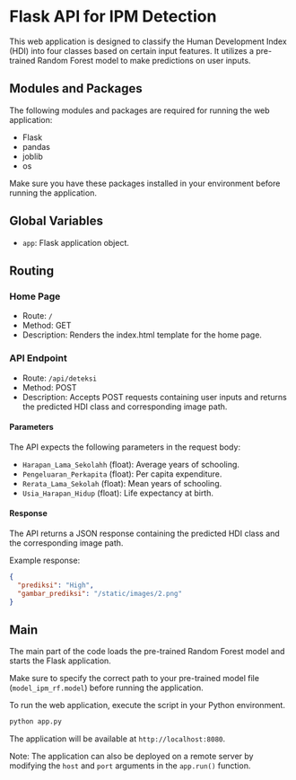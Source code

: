 # Flask API for IPM Detection

This web application is designed to classify the Human Development Index (HDI) into four classes based on certain input features. It utilizes a pre-trained Random Forest model to make predictions on user inputs.

## Modules and Packages

The following modules and packages are required for running the web application:

- Flask
- pandas
- joblib
- os

Make sure you have these packages installed in your environment before running the application.

## Global Variables

- `app`: Flask application object.

## Routing

### Home Page

- Route: `/`
- Method: GET
- Description: Renders the index.html template for the home page.

### API Endpoint

- Route: `/api/deteksi`
- Method: POST
- Description: Accepts POST requests containing user inputs and returns the predicted HDI class and corresponding image path.

#### Parameters

The API expects the following parameters in the request body:

- `Harapan_Lama_Sekolahh` (float): Average years of schooling.
- `Pengeluaran_Perkapita` (float): Per capita expenditure.
- `Rerata_Lama_Sekolah` (float): Mean years of schooling.
- `Usia_Harapan_Hidup` (float): Life expectancy at birth.

#### Response

The API returns a JSON response containing the predicted HDI class and the corresponding image path.

Example response:

```json
{
  "prediksi": "High",
  "gambar_prediksi": "/static/images/2.png"
}
```

## Main

The main part of the code loads the pre-trained Random Forest model and starts the Flask application.

Make sure to specify the correct path to your pre-trained model file (`model_ipm_rf.model`) before running the application.

To run the web application, execute the script in your Python environment.

```bash
python app.py
```

The application will be available at `http://localhost:8080`.

Note: The application can also be deployed on a remote server by modifying the `host` and `port` arguments in the `app.run()` function.
